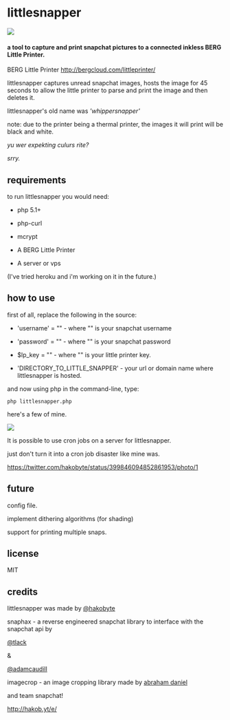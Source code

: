 
# littlesnapper

![](https://github-camo.global.ssl.fastly.net/4d0742ffd11e2a077adb62839c1bc283a4fa60fb/687474703a2f2f7331332e706f7374696d672e6f72672f647a79666e346666622f494d475f303036322e6a7067)


#### a tool to capture and print snapchat pictures to a connected inkless BERG Little Printer.

BERG Little Printer
<http://bergcloud.com/littleprinter/>

littlesnapper captures unread snapchat images, hosts the image for 45 seconds to allow the little printer to parse and print the image and then deletes it.  

littlesnapper's old name was *'whippersnapper'* 

note: due to the printer being a thermal printer, the images it will print will be black and white.

_yu wer expekting culurs rite?_

_srry._

## requirements

to run littlesnapper you would need:

-   php 5.1+

-   php-curl

-   mcrypt

-   A BERG Little Printer

-   A server or vps

(I've tried heroku and i'm working on it in the future.)

## how to use

first of all, replace the following in the source:

-   'username' = "" - where "" is your snapchat username

-   'password' = "" - where "" is your snapchat password

-   \$lp\_key = "" - where "" is your little printer key.

-   'DIRECTORY\_TO\_LITTLE\_SNAPPER' - your url or domain name where littlesnapper is hosted.

and now using php in the command-line, type:

    php littlesnapper.php
    
here's a few of mine.

![](http://s16.postimg.org/turdte4d1/IMG_0063.jpg)

It is possible to use cron jobs on a server for littlesnapper.

just don't turn it into a cron job disaster like mine was.

<https://twitter.com/hakobyte/status/399846094852861953/photo/1>

## future

config file.

implement dithering algorithms (for shading)

support for printing multiple snaps.

## license

MIT

## credits

littlesnapper was made by [@hakobyte][@hakobyte]

snaphax - a reverse engineered snapchat library to interface with the snapchat api by

[@tlack][@tlack]

&

[@adamcaudill][@adamcaudill]

imagecrop - an image cropping library made by [abraham daniel][@abrahamdaniel]

and team snapchat!

http://hakob.yt/e/

  [@hakobyte]: https://twitter.com/hakobyte
  [@tlack]: https://twitter.com/tlack
  [@adamcaudill]: https://twitter.com/adamcaudill
  [@abrahamdaniel]:https://github.com/abrahamdaniel/imageCrop
